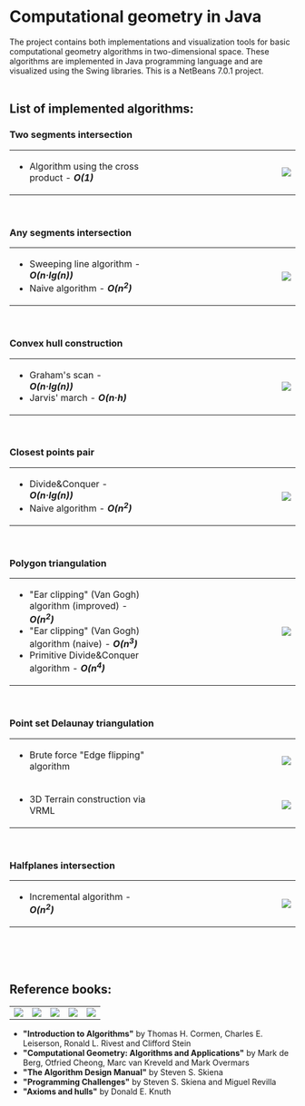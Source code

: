 <h1>Computational geometry in Java</h1>

The project contains both implementations and visualization tools for basic computational geometry algorithms in two-dimensional space. These algorithms are implemented in Java programming language and are visualized using the Swing libraries. This is a NetBeans 7.0.1 project. <br><br>

<h2>List of implemented algorithms:</h2>



<h3>Two segments intersection</h3>
<table border = "0" width = "100%">
<td valign = "top" width = "50%">
<ul>
 <li>Algorithm using the cross product - <b><em>O(1)</em></b>
</ul>
</td>
<td align = "right" width = "50%">
<img src = "http://s019.radikal.ru/i630/1204/d0/32c46068cad0.png"/>
</td>
</table><br>

<h3>Any segments intersection</h3>
<table border = "0" width = "100%">
<td valign = "top" width = "50%">
<ul>
 <li>Sweeping line algorithm - <b><em>O(n&#183;lg(n))</em></b>
 <li>Naive algorithm - <b><em>O(n<sup>2</sup>)</em></b>
</ul>
</td>
<td align = "right" width = "50%">
<img src = "http://s54.radikal.ru/i144/1204/81/406cd8516cc6.png"/>
</td>
</table><br>

<h3>Convex hull construction</h3>
<table border = "0" width = "100%">
<td valign = "top" width = "50%">
<ul>
 <li>Graham's scan - <b><em>O(n&#183;lg(n))</em></b>
 <li>Jarvis' march - <b><em>O(n&#183;h)</em></b>
</ul>
</td>
<td align = "right" width = "50%">
<img src = "http://s019.radikal.ru/i634/1204/9f/1aa976460cbe.png"/>
</td>
</table><br>

<h3>Closest points pair</h3>
<table border = "0" width = "100%">
<td valign = "top" width = "50%">
<ul>
 <li>Divide&Conquer - <b><em>O(n&#183;lg(n))</em></b>
 <li>Naive algorithm - <b><em>O(n<sup>2</sup>)</em></b>
</ul>
</td>
<td align = "right" width = "50%">
<img src = "http://s019.radikal.ru/i601/1204/05/bb15b09ddb9a.png"/>
</td>
</table><br>

<h3>Polygon triangulation</h3>
<table border = "0" width = "100%">
<td valign = "top" width = "50%">
<ul>
 <li>"Ear clipping" (Van Gogh) algorithm (improved) - <b><em>O(n<sup>2</sup>)</em></b>
 <li>"Ear clipping" (Van Gogh) algorithm (naive) - <b><em>O(n<sup>3</sup>)</em></b>
 <li>Primitive Divide&Conquer algorithm - <b><em>O(n<sup>4</sup>)</em></b>
</ul>
</td>
<td align = "right" width = "50%">
<img src = "http://s019.radikal.ru/i630/1204/51/974473c1af22.png"/>
</td>
</table><br>

<h3>Point set Delaunay triangulation</h3>
<table border = "0" width = "100%">
<tr>
<td valign = "top" width = "50%">
<ul>
 <li>Brute force "Edge flipping" algorithm
</ul>
</td>
<td align = "right" width = "50%">
<img src = "http://i080.radikal.ru/1204/5a/ea82371dc55e.png"/>
</td>
</tr>
<tr>
<td valign = "top" width = "50%">
<ul>
 <li>3D Terrain construction via VRML
</ul>
</td>
<td align = "right" width = "50%">
<img src = "http://s55.radikal.ru/i149/1204/e0/ef4d84184556.png"/>
</td>
</tr>
</table><br>

<h3>Halfplanes intersection</h3>
<table border = "0" width = "100%">
<td valign = "top" width = "50%">
<ul>
 <li>Incremental algorithm - <b><em>O(n<sup>2</sup>)</em></b>
</ul>
</td>
<td align = "right" width = "50%">
<img src = "http://s019.radikal.ru/i618/1204/4e/8e367bf8d9be.png"/>
</td>
</table><br><br><br>

<h2>Reference books:</h2>
<table border = "0" width = "100%">
<td align = "center" valign = "bottom" width = "20%"><img src = "http://s019.radikal.ru/i630/1204/8a/1d30363f4c91.jpg"/></td>
<td align = "center" valign = "bottom" width = "20%"><img src = "http://www.flazx.us/covers/large-3540779736.jpg"/></td>
<td align = "center" valign = "bottom" width = "20%"><img src = "http://img138.imageshack.us/img138/3826/thealgorithmdesignmanua.jpg"/></td>
<td align = "center" valign = "bottom" width = "20%"><img src = "http://www.programming-challenges.com/images/booksacover.gif"/></td>
<td align = "center" valign = "bottom" width = "20%"><img src = "http://www.g.dk/images/ml/9783540/9783540556114_ml.jpg"/></td>
</table>

* __"Introduction to Algorithms"__ by Thomas H. Cormen, Charles E. Leiserson, Ronald L. Rivest and Clifford Stein
* __"Computational Geometry: Algorithms and Applications"__ by Mark de Berg, Otfried Cheong, Marc van Kreveld and Mark Overmars
* __"The Algorithm Design Manual"__ by Steven S. Skiena
* __"Programming Challenges"__ by Steven S. Skiena and Miguel Revilla
* __"Axioms and hulls"__ by Donald E. Knuth